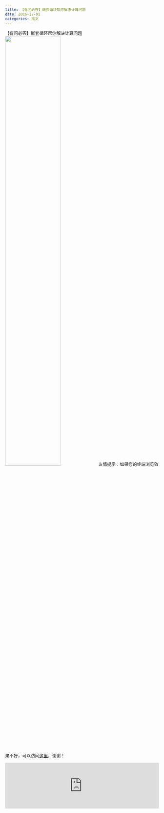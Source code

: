 ```yaml
---
title: 【有问必答】嵌套循环帮你解决计算问题
date: 2016-12-01
categories: 推文
---
```

【有问必答】嵌套循环帮你解决计算问题
<img src="http://mmbiz.qpic.cn/mmbiz_jpg/ACviaWTBFxhaCTfpKmDgcUteXeIl0ibYrzQnLRShbjqaAR5tghibgIsfLia5OAC8MoD6XYicfwMkJ6gtGUcVs8HLxTg/0?wx_fmt.jpeg" style="width: 60%; height: auto;"/><!--more-->
友情提示：如果您的终端浏览效果不好，可以访问[这里](https://stata-club.github.io/stata_article/2016-12-01.html)，谢谢！
<iframe src="https://stata-club.github.io/stata_article/2016-12-01.html" id="iframepage" frameborder="0" scrolling="no" marginheight="0" marginwidth="0" width="100%" onLoad="iFrameHeight()"></iframe>
<script type="text/javascript" language="javascript">
function iFrameHeight() {
var ifm= document.getElementById("iframepage");
var subWeb = document.frames ? document.frames["iframepage"].document : ifm.contentDocument;   
if(ifm != null && subWeb != null) {
 ifm.height = subWeb.body.scrollHeight;
} 
} 
</script> 